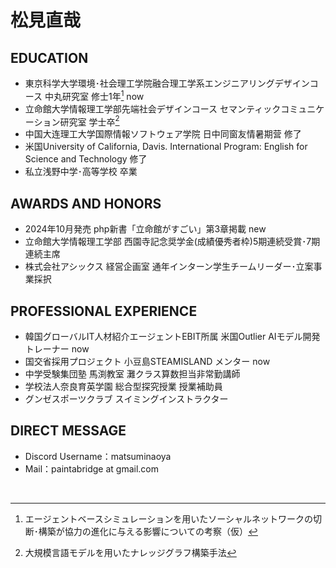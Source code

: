 <!--## Hi there 👋-->
<!--
00/00/00 day 0: hamigaki: fina: asasanpo: otakebi: workout: asameetegg: hardwork: reading: english: meiso: donottalktoomuch: donotchasewomen: ★nofap: ★nocarbon: digitalshutdown8: justsleep:

24/12/16 day 1: hamigaki: fina: asasanpo: otakebi: workout: asameetegg: hardwork: reading: english: meiso: donottalktoomuch: donotchasewomen: ★nofap: ★nocarbon: digitalshutdown8: justsleep:
-->

# 松見直哉
## EDUCATION
- 東京科学大学環境･社会理工学院融合理工学系エンジニアリングデザインコース 中丸研究室 修士1年[^1] now
- 立命館大学情報理工学部先端社会デザインコース セマンティックコミュニケーション研究室 学士卒[^2]
- 中国大连理工大学国際情報ソフトウェア学院 日中同窗友情暑期营 修了
- 米国University of California, Davis. International Program: English for Science and Technology 修了
- 私立浅野中学･高等学校 卒業
## AWARDS AND HONORS
- 2024年10月発売 php新書「立命館がすごい」第3章掲載 new
- 立命館大学情報理工学部 西園寺記念奨学金(成績優秀者枠)5期連続受賞･7期連続主席
- 株式会社アシックス 経営企画室 通年インターン学生チームリーダー･立案事業採択
## PROFESSIONAL EXPERIENCE
- 韓国グローバルIT人材紹介エージェントEBIT所属 米国Outlier AIモデル開発トレーナー now
- 国交省採用プロジェクト 小豆島STEAMISLAND メンター now
- 中学受験集団塾 馬渕教室 灘クラス算数担当非常勤講師
- 学校法人奈良育英学園 総合型探究授業 授業補助員
- グンゼスポーツクラブ スイミングインストラクター
## DIRECT MESSAGE
- Discord Username：matsuminaoya
- Mail：paintabridge at gmail.com
</br>

[^1]: エージェントベースシミュレーションを用いたソーシャルネットワークの切断･構築が協力の進化に与える影響についての考察（仮）
[^2]: 大規模言語モデルを用いたナレッジグラフ構築手法

<!--
## OTHER
<details>
<summary>NOTE</summary>

- 就活する時間がないのでひもにしてください
</details>
<details>
<summary>BOOKS</summary>

- 春琴抄
</details>
-->


<!--
```
for code
```
-->

<!--
**matsuminaoya/matsuminaoya** is a ✨ _special_ ✨ repository because its `README.md` (this file) appears on your GitHub profile.

Here are some ideas to get you started:

- 🔭 I’m currently working on ...
- 🌱 I’m currently learning ...
- 👯 I’m looking to collaborate on ...
- 🤔 I’m looking for help with ...
- 💬 Ask me about ...
- 📫 How to reach me: ...
- 😄 Pronouns: ...
- ⚡ Fun fact: ...
-->
